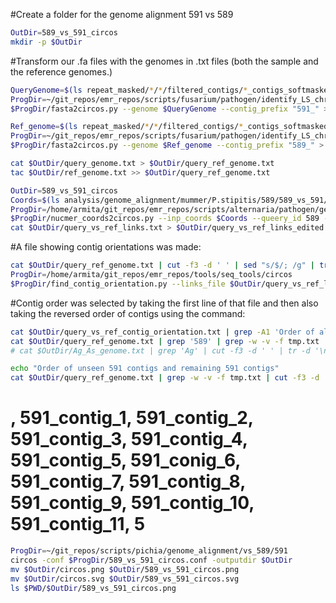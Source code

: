 
#Create a folder for the genome alignment 591 vs 589

```bash
OutDir=589_vs_591_circos
mkdir -p $OutDir
```

#Transform our .fa files with the genomes in .txt files (both the sample and the reference genomes.)

```bash
QueryGenome=$(ls repeat_masked/*/*/filtered_contigs/*_contigs_softmasked_repeatmasker_TPSI_appended.fa | grep '591')
ProgDir=~/git_repos/emr_repos/scripts/fusarium/pathogen/identify_LS_chromosomes/circos
$ProgDir/fasta2circos.py --genome $QueryGenome --contig_prefix "591_" > $OutDir/query_genome.txt

Ref_genome=$(ls repeat_masked/*/*/filtered_contigs/*_contigs_softmasked_repeatmasker_TPSI_appended.fa | grep '589')
ProgDir=~/git_repos/emr_repos/scripts/fusarium/pathogen/identify_LS_chromosomes/circos
$ProgDir/fasta2circos.py --genome $Ref_genome --contig_prefix "589_" > $OutDir/ref_genome.txt

cat $OutDir/query_genome.txt > $OutDir/query_ref_genome.txt
tac $OutDir/ref_genome.txt >> $OutDir/query_ref_genome.txt
```

```bash
OutDir=589_vs_591_circos
Coords=$(ls analysis/genome_alignment/mummer/P.stipitis/589/589_vs_591/589_vs_591_coords.tsv)
ProgDir=/home/armita/git_repos/emr_repos/scripts/alternaria/pathogen/genome_alignment
$ProgDir/nucmer_coords2circos.py --inp_coords $Coords --queery_id 589 --ref_id 591 > $OutDir/query_vs_ref_links.txt
cat $OutDir/query_vs_ref_links.txt > $OutDir/query_vs_ref_links_edited.txt
```

#A file showing contig orientations was made:

```bash
cat $OutDir/query_ref_genome.txt | cut -f3 -d ' ' | sed "s/$/; /g" | tr -d '\n' > $OutDir/query_contig_order.txt
ProgDir=/home/armita/git_repos/emr_repos/tools/seq_tools/circos
$ProgDir/find_contig_orientation.py --links_file $OutDir/query_vs_ref_links_edited.txt > $OutDir/query_vs_ref_contig_orientation.txt
```

#Contig order was selected by taking the first line of that file and then also taking the reversed order of contigs using the command:

```bash
cat $OutDir/query_vs_ref_contig_orientation.txt | grep -A1 'Order of all seen contigs' | tail -n1 | sed "s/, /\n/g" > tmp.txt
cat $OutDir/query_ref_genome.txt | grep '589' | grep -w -v -f tmp.txt | cut -f3 -d ' '| tr -d '\n' | sed 's/589/, 589/g'
# cat $OutDir/Ag_As_genome.txt | grep 'Ag' | cut -f3 -d ' ' | tr -d '\n' | sed 's/Ag/, Ag/g' >> tmp.txt

echo "Order of unseen 591 contigs and remaining 591 contigs"
cat $OutDir/query_ref_genome.txt | grep -w -v -f tmp.txt | cut -f3 -d ' '| tr -d '\n' | sed 's/591/, 591/g' | sed 's/589/, 589/g'
```
# , 591_contig_1, 591_contig_2, 591_contig_3, 591_contig_4, 591_contig_5, 591_conig_6, 591_contig_7, 591_contig_8, 591_contig_9, 591_contig_10, 591_contig_11, 5

```bash
ProgDir=~/git_repos/scripts/pichia/genome_alignment/vs_589/591
circos -conf $ProgDir/589_vs_591_circos.conf -outputdir $OutDir
mv $OutDir/circos.png $OutDir/589_vs_591_circos.png
mv $OutDir/circos.svg $OutDir/589_vs_591_circos.svg
ls $PWD/$OutDir/589_vs_591_circos.png
```
